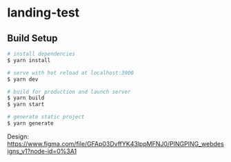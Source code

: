 # landing-test
 
## Build Setup

```bash
# install dependencies
$ yarn install

# serve with hot reload at localhost:3000
$ yarn dev

# build for production and launch server
$ yarn build
$ yarn start

# generate static project
$ yarn generate
```

Design: https://www.figma.com/file/GFAp03DvffYK43lppMFNJ0/PINGPING_webdesigns_v1?node-id=0%3A1